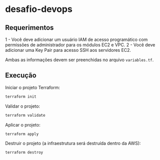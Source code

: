# desafio-devops

## Requerimentos

1 - Você deve adicionar um usuário IAM de acesso programático com permissões de administrador para os módulos EC2 e VPC.
2 - Você deve adicionar uma Key Pair para acesso SSH aos servidores EC2.

Ambas as informações devem ser preenchidas no arquivo `variables.tf`.

## Execução

Iniciar o projeto Terraform:

```bash
terraform init
```

Validar o projeto:

```bash
terraform validate
```

Aplicar o projeto:

```bash
terraform apply
```

Destruir o projeto (a infraestrutura será destruída dentro da AWS):

```bash
terraform destroy
```